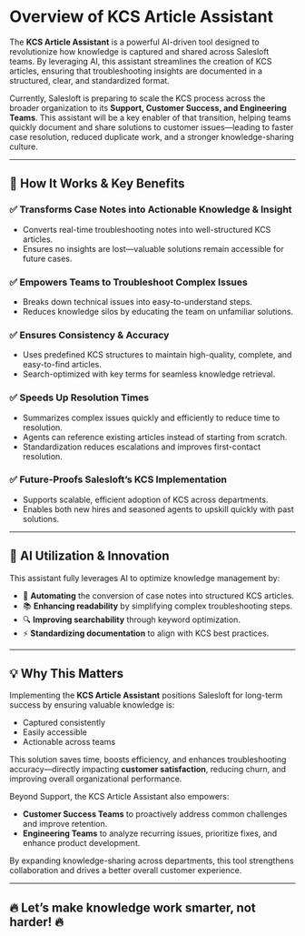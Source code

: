 # Overview of KCS Article Assistant

The **KCS Article Assistant** is a powerful AI-driven tool designed to revolutionize how knowledge is captured and shared across Salesloft teams. By leveraging AI, this assistant streamlines the creation of KCS articles, ensuring that troubleshooting insights are documented in a structured, clear, and standardized format.

Currently, Salesloft is preparing to scale the KCS process across the broader organization to its **Support, Customer Success, and Engineering Teams**. This assistant will be a key enabler of that transition, helping teams quickly document and share solutions to customer issues—leading to faster case resolution, reduced duplicate work, and a stronger knowledge-sharing culture.

---

## 🚀 How It Works & Key Benefits

### ✅ Transforms Case Notes into Actionable Knowledge & Insight
- Converts real-time troubleshooting notes into well-structured KCS articles.
- Ensures no insights are lost—valuable solutions remain accessible for future cases.

### ✅ Empowers Teams to Troubleshoot Complex Issues
- Breaks down technical issues into easy-to-understand steps.
- Reduces knowledge silos by educating the team on unfamiliar solutions.

### ✅ Ensures Consistency & Accuracy
- Uses predefined KCS structures to maintain high-quality, complete, and easy-to-find articles.
- Search-optimized with key terms for seamless knowledge retrieval.

### ✅ Speeds Up Resolution Times
- Summarizes complex issues quickly and efficiently to reduce time to resolution.
- Agents can reference existing articles instead of starting from scratch.
- Standardization reduces escalations and improves first-contact resolution.

### ✅ Future-Proofs Salesloft’s KCS Implementation
- Supports scalable, efficient adoption of KCS across departments.
- Enables both new hires and seasoned agents to upskill quickly with past solutions.

---

## 🤖 AI Utilization & Innovation

This assistant fully leverages AI to optimize knowledge management by:

- 🚀 **Automating** the conversion of case notes into structured KCS articles.
- 📚 **Enhancing readability** by simplifying complex troubleshooting steps.
- 🔍 **Improving searchability** through keyword optimization.
- ⚡ **Standardizing documentation** to align with KCS best practices.

---

## 💡 Why This Matters

Implementing the **KCS Article Assistant** positions Salesloft for long-term success by ensuring valuable knowledge is:

- Captured consistently  
- Easily accessible  
- Actionable across teams  

This solution saves time, boosts efficiency, and enhances troubleshooting accuracy—directly impacting **customer satisfaction**, reducing churn, and improving overall organizational performance.

Beyond Support, the KCS Article Assistant also empowers:

- **Customer Success Teams** to proactively address common challenges and improve retention.
- **Engineering Teams** to analyze recurring issues, prioritize fixes, and enhance product development.

By expanding knowledge-sharing across departments, this tool strengthens collaboration and drives a better overall customer experience.

---

## 🔥 Let’s make knowledge work smarter, not harder! 🔥
